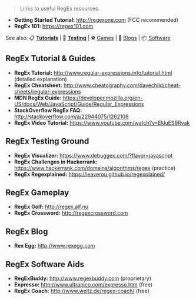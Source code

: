 > Links to useful RegEx resources. 

* **Getting Started Tutorial:** http://regexone.com (FCC recommended)
* **RegEx 101:** https://regex101.com

See also: :clipboard: [**Tutorials**](JS-Regex-Resources#regex-tutorial--guides) | :syringe: [**Testing**](JS-Regex-Resources#regex-testing-ground) | :soccer: [Games](JS-Regex-Resources#regex-gameplay) | :newspaper: [Blogs](JS-Regex-Resources#regex-blog) | :package: [Software](JS-Regex-Resources#regex-software-aids)

## RegEx Tutorial & Guides
* **RegEx Tutorial:** http://www.regular-expressions.info/tutorial.html (detailed explanation)
* **RegEx Cheatsheet:** http://www.cheatography.com/davechild/cheat-sheets/regular-expressions
* **MDN RegEx Guide:** https://developer.mozilla.org/en-US/docs/Web/JavaScript/Guide/Regular_Expressions
* **StackOverflow RegEx FAQ:** http://stackoverflow.com/a/22944075/1262108
* **RegEx Video Tutorial:** https://www.youtube.com/watch?v=EkluES9Rvak

## RegEx Testing Ground
* **RegEx Visualizer:** https://www.debuggex.com/?flavor=javascript
* **RegEx Challenges in Hackerrank:** https://www.hackerrank.com/domains/algorithms/regex (practice)
* **RegEx Regexplained:** https://leaverou.github.io/regexplained/

## RegEx Gameplay
* **RegEx Golf:** http://regex.alf.nu
* **RegEx Crossword:** http://regexcrossword.com

## RegEx Blog
* **Rex Egg:** http://www.rexegg.com

## RegEx Software Aids
* **RegExBuddy:** http://www.regexbuddy.com (proprietary)
* **Expresso:** http://www.ultrapico.com/expresso.htm (free)
* **RegEx Coach:** http://www.weitz.de/regex-coach/ (free)